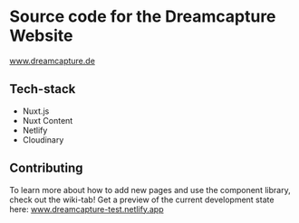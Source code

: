 # Source code for the Dreamcapture Website
www.dreamcapture.de

## Tech-stack

- Nuxt.js
- Nuxt Content
- Netlify
- Cloudinary

## Contributing
To learn more about how to add new pages and use the component library, check out the wiki-tab!
Get a preview of the current development state here: www.dreamcapture-test.netlify.app




